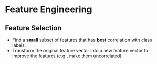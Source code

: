 # Feature Engineering

## Feature Selection

- Find a **small** subset of features that has **best** correlation with class labels.
- Transform the original feature vector into a new feature vector to improve the features (e.g., make them uncorrelated).